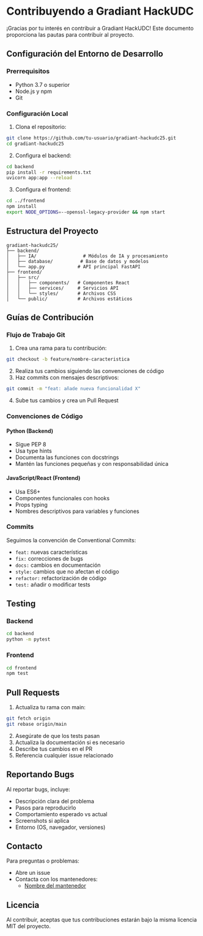 # Contribuyendo a Gradiant HackUDC

¡Gracias por tu interés en contribuir a Gradiant HackUDC! Este documento proporciona las pautas para contribuir al proyecto.

## Configuración del Entorno de Desarrollo

### Prerrequisitos
- Python 3.7 o superior
- Node.js y npm
- Git

### Configuración Local
1. Clona el repositorio:
```bash
git clone https://github.com/tu-usuario/gradiant-hackudc25.git
cd gradiant-hackudc25
```

2. Configura el backend:
```bash
cd backend
pip install -r requirements.txt
uvicorn app:app --reload
```

3. Configura el frontend:
```bash
cd ../frontend
npm install
export NODE_OPTIONS=--openssl-legacy-provider && npm start
```

## Estructura del Proyecto

```
gradiant-hackudc25/
├── backend/
│   ├── IA/                 # Módulos de IA y procesamiento
│   ├── database/          # Base de datos y modelos
│   └── app.py            # API principal FastAPI
├── frontend/
│   ├── src/
│   │   ├── components/   # Componentes React
│   │   ├── services/     # Servicios API
│   │   └── styles/       # Archivos CSS
│   └── public/           # Archivos estáticos
```

## Guías de Contribución

### Flujo de Trabajo Git
1. Crea una rama para tu contribución:
```bash
git checkout -b feature/nombre-caracteristica
```

2. Realiza tus cambios siguiendo las convenciones de código
3. Haz commits con mensajes descriptivos:
```bash
git commit -m "feat: añade nueva funcionalidad X"
```

4. Sube tus cambios y crea un Pull Request

### Convenciones de Código

#### Python (Backend)
- Sigue PEP 8
- Usa type hints
- Documenta las funciones con docstrings
- Mantén las funciones pequeñas y con responsabilidad única

#### JavaScript/React (Frontend)
- Usa ES6+
- Componentes funcionales con hooks
- Props typing
- Nombres descriptivos para variables y funciones

### Commits
Seguimos la convención de Conventional Commits:
- `feat:` nuevas características
- `fix:` correcciones de bugs
- `docs:` cambios en documentación
- `style:` cambios que no afectan el código
- `refactor:` refactorización de código
- `test:` añadir o modificar tests

## Testing

### Backend
```bash
cd backend
python -m pytest
```

### Frontend
```bash
cd frontend
npm test
```

## Pull Requests

1. Actualiza tu rama con main:
```bash
git fetch origin
git rebase origin/main
```

2. Asegúrate de que los tests pasan
3. Actualiza la documentación si es necesario
4. Describe tus cambios en el PR
5. Referencia cualquier issue relacionado

## Reportando Bugs

Al reportar bugs, incluye:
- Descripción clara del problema
- Pasos para reproducirlo
- Comportamiento esperado vs actual
- Screenshots si aplica
- Entorno (OS, navegador, versiones)

## Contacto

Para preguntas o problemas:
- Abre un issue
- Contacta con los mantenedores:
  - [Nombre del mantenedor](mailto:email@example.com)

## Licencia

Al contribuir, aceptas que tus contribuciones estarán bajo la misma licencia MIT del proyecto.